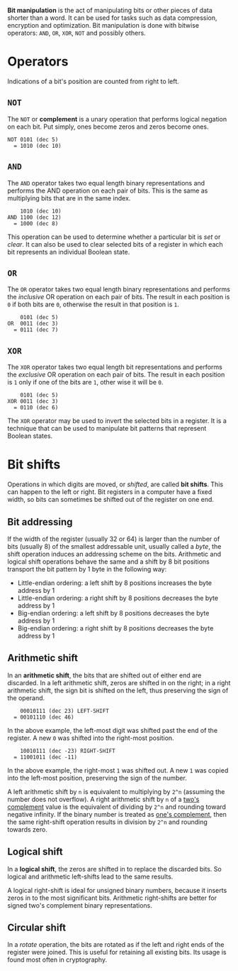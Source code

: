 **Bit manipulation** is the act of manipulating bits or other pieces of data shorter than a word. It can be used for tasks such as data compression, encryption and optimization. Bit manipulation is done with bitwise operators: `AND`, `OR`, `XOR`, `NOT` and possibly others.

# Operators

Indications of a bit's position are counted from right to left. 

## `NOT`

The `NOT` or **complement** is a unary operation that performs logical negation on each bit. Put simply, ones become zeros and zeros become ones.

```
NOT 0101 (dec 5)
  = 1010 (dec 10)
```

## `AND`

The `AND` operator takes two equal length binary representations and performs the AND operation on each pair of bits. This is the same as multiplying bits that are in the same index.

```
    1010 (dec 10)
AND 1100 (dec 12)
  = 1000 (dec 8)
```

This operation can be used to determine whether a particular bit is *set* or *clear*. It can also be used to clear selected bits of a register in which each bit represents an individual Boolean state.

## `OR`

The `OR` operator takes two equal length binary representations and performs the *inclusive* OR operation on each pair of bits. The result in each position is `0` if both bits are `0`, otherwise the result in that position is `1`.

```
    0101 (dec 5)
OR  0011 (dec 3)
  = 0111 (dec 7)
```

## `XOR`

The `XOR` operator takes two equal length bit representations and performs the *exclusive* OR operation on each pair of bits. The result in each position is `1` only if one of the bits are `1`, other wise it will be `0`.

```
    0101 (dec 5)
XOR 0011 (dec 3)
  = 0110 (dec 6)
```

The `XOR` operator may be used to invert the selected bits in a register. It is a technique that can be used to manipulate bit patterns that represent Boolean states.

# Bit shifts

Operations in which digits are moved, or *shifted*, are called **bit shifts**. This can happen to the left or right. Bit registers in a computer have a fixed width, so bits can sometimes be shifted out of the register on one end.

## Bit addressing

If the width of the register (usually 32 or 64) is larger than the number of bits (usually 8) of the smallest addressable unit, usually called a *byte*, the shift operation induces an addressing scheme on the bits. Arithmetic and logical shift operations behave the same and a shift by 8 bit positions transport the bit pattern by 1 byte in the following way:

- Little-endian ordering: a left shift by 8 positions increases the byte address by 1
- Little-endian ordering: a right shift by 8 positions decreases the byte address by 1
- Big-endian ordering: a left shift by 8 positions decreases the byte address by 1
- Big-endian ordering: a right shift by 8 positions decreases the byte address by 1

## Arithmetic shift

In an **arithmetic shift**, the bits that are shifted out of either end are discarded. In a left arithmetic shift, zeros are shifted in on the right; in a right arithmetic shift, the sign bit is shifted on the left, thus preserving the sign of the operand.

```
    00010111 (dec 23) LEFT-SHIFT
  = 00101110 (dec 46)
```

In the above example, the left-most digit was shifted past the end of the register. A new `0` was shifted into the right-most position.

```
    10010111 (dec -23) RIGHT-SHIFT
  = 11001011 (dec -11)
```

In the above example, the right-most `1` was shifted out. A new `1` was copied into the left-most position, preserving the sign of the number.

A left arithmetic shift by `n` is equivalent to multiplying by `2^n` (assuming the number does not overflow). A right arithmetic shift by `n` of a [two's complement](https://en.wikipedia.org/wiki/Two%27s_complement) value is the equivalent of dividing by `2^n` and rounding toward negative infinity. If the binary number is treated as [one's complement](https://en.wikipedia.org/wiki/Ones%27_complement), then the same right-shift operation results in division by `2^n` and rounding towards zero.

## Logical shift

In a **logical shift**, the zeros are shifted in to replace the discarded bits. So logical and arithmetic left-shifts lead to the same results.

A logical right-shift is ideal for unsigned binary numbers, because it inserts zeros in to the most significant bits. Arithmetic right-shifts are better for signed two's complement binary representations.

## Circular shift

In a *rotate* operation, the bits are rotated as if the left and right ends of the register were joined. This is useful for retaining all existing bits. Its usage is found most often in cryptography.
